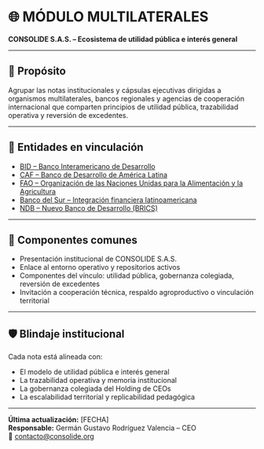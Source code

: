 # 🌐 MÓDULO MULTILATERALES  
**CONSOLIDE S.A.S. – Ecosistema de utilidad pública e interés general**

---

## 🎯 Propósito

Agrupar las notas institucionales y cápsulas ejecutivas dirigidas a organismos multilaterales, bancos regionales y agencias de cooperación internacional que comparten principios de utilidad pública, trazabilidad operativa y reversión de excedentes.

---

## 🧩 Entidades en vinculación

- [BID – Banco Interamericano de Desarrollo](./bid/nota-institucional.md)  
- [CAF – Banco de Desarrollo de América Latina](./caf/nota-institucional.md)  
- [FAO – Organización de las Naciones Unidas para la Alimentación y la Agricultura](./fao/nota-institucional.md)  
- [Banco del Sur – Integración financiera latinoamericana](./banco-del-sur/nota-institucional.md)  
- [NDB – Nuevo Banco de Desarrollo (BRICS)](./ndb-brics/nota-institucional.md)

---

## 📌 Componentes comunes

- Presentación institucional de CONSOLIDE S.A.S.  
- Enlace al entorno operativo y repositorios activos  
- Componentes del vínculo: utilidad pública, gobernanza colegiada, reversión de excedentes  
- Invitación a cooperación técnica, respaldo agroproductivo o vinculación territorial

---

## 🛡️ Blindaje institucional

Cada nota está alineada con:

- El modelo de utilidad pública e interés general  
- La trazabilidad operativa y memoria institucional  
- La gobernanza colegiada del Holding de CEOs  
- La escalabilidad territorial y replicabilidad pedagógica

---

**Última actualización:** [FECHA]  
**Responsable:** Germán Gustavo Rodríguez Valencia – CEO  
📧 contacto@consolide.org
